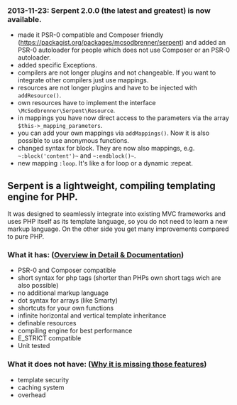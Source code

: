 ### 2013-11-23: Serpent 2.0.0 (the latest and greatest) is now available.
  
  * made it PSR-0 compatible and Composer friendly (https://packagist.org/packages/mcsodbrenner/serpent) and added an PSR-0 autoloader for people which does not use Composer or an PSR-0 autoloader.
  * added specific Exceptions.
  * compilers are not longer plugins and not changeable. If you want to integrate other compilers just use mappings.
  * resources are not longer plugins and have to be injected with `addResource()`.
  * own resources have to implement the interface `\McSodbrenner\Serpent\Resource`.
  * in mappings you have now direct access to the parameters via the array `$this->_mapping_parameters`.
  * you can add your own mappings via `addMappings()`. Now it is also possible to use anonymous functions.
  * changed syntax for block. They are now also mappings, e.g. `~:block('content')~` and `~:endblock()~`.
  * new mapping `:loop`. It's like a for loop or a dynamic :repeat.

## Serpent is a lightweight, compiling templating engine for PHP.

It was designed to seamlessly integrate into existing MVC frameworks and uses PHP itself as its template language, so you do not need to learn a new markup language. On the other side you get many improvements compared to pure PHP.

### What it has: ([Overview in Detail & Documentation](https://github.com/McSodbrenner/serpent-php-template-engine/wiki/Overview))
  
  * PSR-0 and Composer compatible
  * short syntax for php tags (shorter than PHPs own short tags wich are also possible)
  * no additional markup language
  * dot syntax for arrays (like Smarty)
  * shortcuts for your own functions
  * infinite horizontal and vertical template inheritance
  * definable resources
  * compiling engine for best performance
  * E_STRICT compatible
  * Unit tested

### What it does not have: ([Why it is missing those features](https://github.com/McSodbrenner/serpent-php-template-engine/wiki/MissingDetails))
  
  * template security
  * caching system
  * overhead
